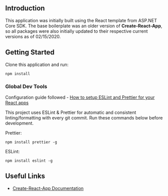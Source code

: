 ## Introduction

This application was initially built using the React template from ASP.NET Core SDK. The base boilerplate was an older version of **Create-React-App**, so all packages were also initially updated to their respective current versions as of 02/15/2020.

## Getting Started

Clone this application and run:

`npm install`

### Global Dev Tools

Configuration guide followed - [How to setup ESLint and Prettier for your React apps](https://thomlom.dev/setup-eslint-prettier-react/)

This project uses ESLint & Prettier for automatic and consistent linting/formatting with every git commit. Run these commands below before development.

Prettier:

`npm install prettier -g`

ESLint:

`npm install eslint -g`

## Useful Links

- [Create-React-App Documentation](https://create-react-app.dev/docs/getting-started/)
